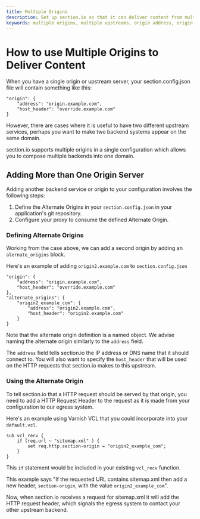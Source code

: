 ```yaml
---
title: Multiple Origins
description: Set up section.io so that it can deliver content from multiple origin servers
keywords: multiple origins, multiple upstreams, origin address, origin server, origin, cache, cached data, content delivery network, CDN
---
```

# How to use Multiple Origins to Deliver Content

When you have a single origin or upstream server, your section.config.json file will contain something like this:

    "origin": {
        "address": "origin.example.com",
        "host_header": "override.example.com"
    }

However, there are cases where it is useful to have two different upstream services, perhaps you want to make two backend systems appear on the same domain.

section.io supports multiple origins in a single configuration which allows you to compose multiple backends into one domain.

## Adding More than One Origin Server

Adding another backend service or origin to your configuration involves the following steps:

1. Define the Alternate Origins in your `section.config.json` in your application's git repository.
1. Configure your proxy to consume the defined Alternate Origin.

### Defining Alternate Origins

Working from the case above, we can add a second origin by adding an `alernate_origins` block.

Here's an example of adding `origin2.example.com` to `section.config.json`

    "origin": {
        "address": "origin.example.com",
        "host_header": "override.example.com"
    },
    "alternate_origins": {
        "origin2_example_com": {
            "address": "origin2.example.com",
            "host_header": "origin2.example.com"
        }
    }

Note that the alternate origin definition is a named object. We advise naming the alternate origin similarly to the `address` field.

The `address` field tells section.io the IP address or DNS name that it should connect to. You will also want to specify the `host_header` that will be used on the HTTP requests that section.io makes to this upstream.

### Using the Alternate Origin

To tell section.io that a HTTP request should be served by that origin, you need to add a HTTP Request Header to the request as it is made from your configuration to our egress system.

Here's an example using Varnish VCL that you could incorporate into your `default.vcl`.

    sub vcl_recv {
        if (req.url ~ "sitemap.xml" ) {
            set req.http.section-origin = "origin2_example_com";
        }
    }

This `if` statement would be included in your existing `vcl_recv` function.

This example says "If the requested URL contains sitemap.xml then add a new header, `section-origin`, with the value `origin2_example_com`".

Now, when section.io receives a request for sitemap.xml it will add the HTTP request header, which signals the egress system to contact your other upstream backend.
